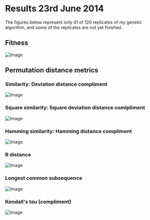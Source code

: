 Results 23rd June 2014
========================================================

The figures below represent only 41 of 120 replicates of my genetic algorithm, and some of the replicates are not yet finished.

Fitness
----
![Image](https://github.com/edwardchalstrey1/fragmented_genome_with_snps/blob/master/arabidopsis_datasets/10K_dataset4/umbrella_plot_%5B%22fits%22%5D.png?raw=true)

Permutation distance metrics
-----

### Similarity: Deviation distance compliment
![Image](https://github.com/edwardchalstrey1/fragmented_genome_with_snps/blob/master/arabidopsis_datasets/10K_dataset4/umbrella_plot_%5B%22dev%22%5D.png?raw=true)
### Square similarity: Square deviation distance comlpliment
![Image](https://github.com/edwardchalstrey1/fragmented_genome_with_snps/blob/master/arabidopsis_datasets/10K_dataset4/umbrella_plot_%5B%22square%22%5D.png?raw=true)
### Hamming similarity: Hamming distance compliment
![Image](https://github.com/edwardchalstrey1/fragmented_genome_with_snps/blob/master/arabidopsis_datasets/10K_dataset4/umbrella_plot_%5B%22ham%22%5D.png?raw=true)
### R distance
![Image](https://github.com/edwardchalstrey1/fragmented_genome_with_snps/blob/master/arabidopsis_datasets/10K_dataset4/umbrella_plot_%5B%22r_dist%22%5D.png?raw=true)
### Longest common subsequence
![Image](https://github.com/edwardchalstrey1/fragmented_genome_with_snps/blob/master/arabidopsis_datasets/10K_dataset4/umbrella_plot_%5B%22lcs%22%5D.png?raw=true)
### Kendall's tau (compliment)
![Image](https://github.com/edwardchalstrey1/fragmented_genome_with_snps/blob/master/arabidopsis_datasets/10K_dataset4/umbrella_plot_%5B%22kt%22%5D.png?raw=true)

